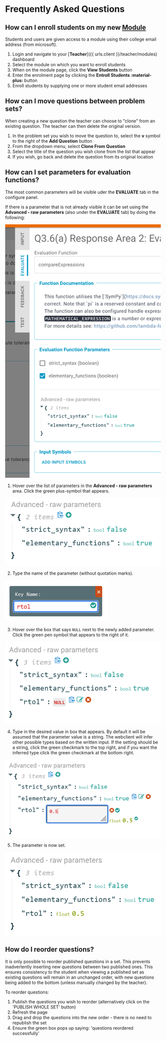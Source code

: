 # Frequently Asked Questions

## How can I enroll students on my new [Module](../../intro/terminology.md#modules)
Students and users are given access to a module using their college email address (from microsoft). 

1. Login and navigate to your [**Teacher**]({{ urls.client }}/teacher/modules) dashboard
2. Select the module on which you want to enroll students
3. When on the module page, click the **View Students** button
4. Enter the enrolment page by clicking the **Entroll Students :material-plus:** button
5. Enroll students by supplying one or more student email addresses

## How can I move questions between problem sets?

When creating a new question the teacher can choose to "clone" from an existing question. The teacher can then delete the original version. 

1. In the problem set you wish to move the question to, select the **v** symbol to the right of the **Add Question** button
2. From the dropdown menu, select **Clone From Question**
3. Select the title of the question you wish clone from the list that appear
4. If you wish, go back and delete the question from its original location

## How can I set parameters for evaluation functions?

The most common parameters will be visible uder the **EVALUATE** tab in the configure panel.

If there is a parameter that is not already visible it can be set using the **Advanced - raw parameters** (also under the **EVALUATE** tab) by doing the following:

![Image showing the locations of parameters in the EVALUATE tab.](images/set_parameter_1.png)

1. Hover over the list of parameters in the **Advanced - raw parameters** area. Click the green plus-symbol that appears.

![Image showing the green plus that appears when hovering over the list of parameters.](images/set_parameter_2.png)

2. Type the name of the parameter (without quotation marks).

![Image showing input dialog for parameter names.](images/set_parameter_3.png)

3. Hover over the box that says `NULL` next to the newly added parameter. Click the green pen symbol that appears to the right of it.

![Image showing symbols that appear when hovering over the parameter value input box.](images/set_parameter_4.png)

4. Type in the desired value in box that appears. By default it will be assumed that the parameter value is a string. The webclient will infer other possible types based on the written input. If the setting should be a string, click the green checkmark to the top right, and if you want the inferred type click the green checkmark at the bottom right.

![Image showing the two checkmarks locations that determine the type of the parameter value.](images/set_parameter_5.png)

5. The parameter is now set.

![Image showing the final result of setting a parameter.](images/set_parameter_6.png)


## How do I reorder questions?

It is only possible to reorder published questions in a set. This prevents inadvertently inserting new questions between two published ones. This ensures consistency to the student when viewing a published set as existing questions will remain in an unchanged order, with new questions being added to the bottom (unless manually changed by the teacher). 

To reorder questions:

1. Publish the questions you wish to reorder (alternatively click on the 'PUBLISH WHOLE SET' button)
2. Refresh the page
3. Drag and drop the questions into the new order - there is no need to republish the set
4. Ensure the green box pops up saying: 'questions reordered successfully'
